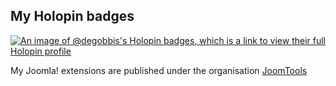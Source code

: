 ## My Holopin badges 

[![An image of @degobbis's Holopin badges, which is a link to view their full Holopin profile](https://holopin.me/degobbis)](https://holopin.io/@degobbis)

My Joomla! extensions are published under the organisation [JoomTools](https://github.com/joomtools)
<!--
**degobbis/degobbis** is a ✨ _special_ ✨ repository because its `README.md` (this file) appears on your GitHub profile.

Here are some ideas to get you started:

- 🔭 I’m currently working on ...
- 🌱 I’m currently learning ...
- 👯 I’m looking to collaborate on ...
- 🤔 I’m looking for help with ...
- 💬 Ask me about ...
- 📫 How to reach me: ...
- 😄 Pronouns: ...
- ⚡ Fun fact: ...
-->
